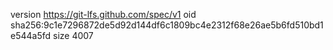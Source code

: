 version https://git-lfs.github.com/spec/v1
oid sha256:9c1e7296872de5d92d144df6c1809bc4e2312f68e26ae5b6fd510bd1e544a5fd
size 4007
